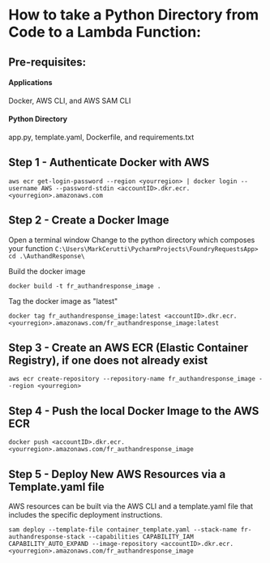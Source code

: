 # How to take a Python Directory from Code to a Lambda Function:
## Pre-requisites:
#### Applications
Docker, AWS CLI, and AWS SAM CLI
#### Python Directory
app.py, template.yaml, Dockerfile, and requirements.txt

## Step 1 - Authenticate Docker with AWS
`aws ecr get-login-password --region <yourregion> | docker login --username AWS --password-stdin <accountID>.dkr.ecr.<yourregion>.amazonaws.com`

## Step 2 - Create a Docker Image
Open a terminal window
Change to the python directory which composes your function
`C:\Users\MarkCerutti\PycharmProjects\FoundryRequestsApp> cd .\AuthandResponse\`

Build the docker image

`docker build -t fr_authandresponse_image .`

Tag the docker image as "latest"

`docker tag fr_authandresponse_image:latest <accountID>.dkr.ecr.<yourregion>.amazonaws.com/fr_authandresponse_image:latest`

## Step 3 - Create an AWS ECR (Elastic Container Registry), if one does not already exist
`aws ecr create-repository --repository-name fr_authandresponse_image --region <yourregion>`

## Step 4 - Push the local Docker Image to the AWS ECR
`docker push <accountID>.dkr.ecr.<yourregion>.amazonaws.com/fr_authandresponse_image`

## Step 5 - Deploy New AWS Resources via a Template.yaml file
AWS resources can be built via the AWS CLI and a template.yaml file that includes the specific deployment instructions.

`sam deploy --template-file container_template.yaml --stack-name fr-authandresponse-stack --capabilities CAPABILITY_IAM CAPABILITY_AUTO_EXPAND --image-repository <accountID>.dkr.ecr.<yourregion>.amazonaws.com/fr_authandresponse_image`